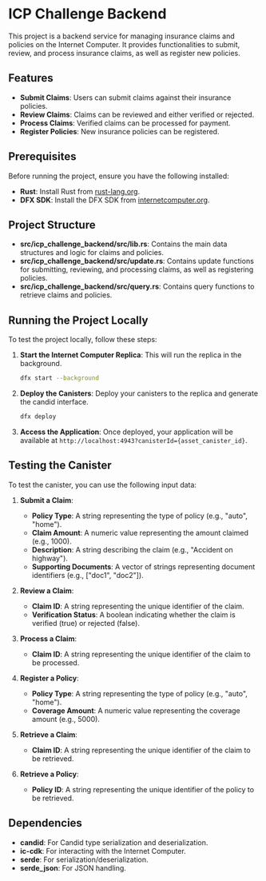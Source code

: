 # ICP Challenge Backend

This project is a backend service for managing insurance claims and policies on the Internet Computer. It provides functionalities to submit, review, and process insurance claims, as well as register new policies.

## Features

- **Submit Claims**: Users can submit claims against their insurance policies.
- **Review Claims**: Claims can be reviewed and either verified or rejected.
- **Process Claims**: Verified claims can be processed for payment.
- **Register Policies**: New insurance policies can be registered.

## Prerequisites

Before running the project, ensure you have the following installed:

- **Rust**: Install Rust from [rust-lang.org](https://www.rust-lang.org/tools/install).
- **DFX SDK**: Install the DFX SDK from [internetcomputer.org](https://internetcomputer.org/docs/current/developer-docs/setup/install).

## Project Structure

- **src/icp_challenge_backend/src/lib.rs**: Contains the main data structures and logic for claims and policies.
- **src/icp_challenge_backend/src/update.rs**: Contains update functions for submitting, reviewing, and processing claims, as well as registering policies.
- **src/icp_challenge_backend/src/query.rs**: Contains query functions to retrieve claims and policies.

## Running the Project Locally

To test the project locally, follow these steps:

1. **Start the Internet Computer Replica**: This will run the replica in the background.
   ```bash
   dfx start --background
   ```

2. **Deploy the Canisters**: Deploy your canisters to the replica and generate the candid interface.
   ```bash
   dfx deploy
   ```

3. **Access the Application**: Once deployed, your application will be available at `http://localhost:4943?canisterId={asset_canister_id}`.

## Testing the Canister

To test the canister, you can use the following input data:

1. **Submit a Claim**:
   - **Policy Type**: A string representing the type of policy (e.g., "auto", "home").
   - **Claim Amount**: A numeric value representing the amount claimed (e.g., 1000).
   - **Description**: A string describing the claim (e.g., "Accident on highway").
   - **Supporting Documents**: A vector of strings representing document identifiers (e.g., ["doc1", "doc2"]).

2. **Review a Claim**:
   - **Claim ID**: A string representing the unique identifier of the claim.
   - **Verification Status**: A boolean indicating whether the claim is verified (true) or rejected (false).

3. **Process a Claim**:
   - **Claim ID**: A string representing the unique identifier of the claim to be processed.

4. **Register a Policy**:
   - **Policy Type**: A string representing the type of policy (e.g., "auto", "home").
   - **Coverage Amount**: A numeric value representing the coverage amount (e.g., 5000).

5. **Retrieve a Claim**:
   - **Claim ID**: A string representing the unique identifier of the claim to be retrieved.

6. **Retrieve a Policy**:
   - **Policy ID**: A string representing the unique identifier of the policy to be retrieved.

## Dependencies

- **candid**: For Candid type serialization and deserialization.
- **ic-cdk**: For interacting with the Internet Computer.
- **serde**: For serialization/deserialization.
- **serde_json**: For JSON handling.

